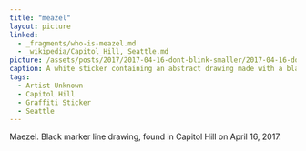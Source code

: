 ```yaml
---
title: "meazel"
layout: picture
linked:
  - _fragments/who-is-meazel.md
  - _wikipedia/Capitol_Hill,_Seattle.md
picture: /assets/posts/2017/2017-04-16-dont-blink-smaller/2017-04-16-dont-blink-smaller.jpg
caption: A white sticker containing an abstract drawing made with a black marker. Below the drawing is unrelated sticker with the phrase Don't Blink.
tags:
  - Artist Unknown
  - Capitol Hill
  - Graffiti Sticker
  - Seattle
---
```


Maezel. Black marker line drawing, found in Capitol Hill on April 16, 2017.